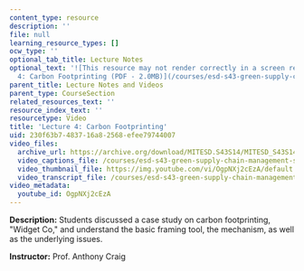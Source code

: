 ```yaml
---
content_type: resource
description: ''
file: null
learning_resource_types: []
ocw_type: ''
optional_tab_title: Lecture Notes
optional_text: '![This resource may not render correctly in a screen reader.](/images/inacessible.gif)[Lecture
  4: Carbon Footprinting (PDF - 2.0MB)](/courses/esd-s43-green-supply-chain-management-spring-2014/resources/mitesd_s43s14_lecture4)'
parent_title: Lecture Notes and Videos
parent_type: CourseSection
related_resources_text: ''
resource_index_text: ''
resourcetype: Video
title: 'Lecture 4: Carbon Footprinting'
uid: 230f63b7-4837-16a8-2568-efee79744007
video_files:
  archive_url: https://archive.org/download/MITESD.S43S14/MITESD_S43S14_ses04_300k.mp4
  video_captions_file: /courses/esd-s43-green-supply-chain-management-spring-2014/2d9290f77ad1536eba6ed850728cc26c_OgpNXj2cEzA.vtt
  video_thumbnail_file: https://img.youtube.com/vi/OgpNXj2cEzA/default.jpg
  video_transcript_file: /courses/esd-s43-green-supply-chain-management-spring-2014/500540041e84cc5dd043e71a31c4b6df_OgpNXj2cEzA.pdf
video_metadata:
  youtube_id: OgpNXj2cEzA
---
```


**Description:** Students discussed a case study on carbon footprinting, "Widget Co," and understand the basic framing tool, the mechanism, as well as the underlying issues.

**Instructor:** Prof. Anthony Craig